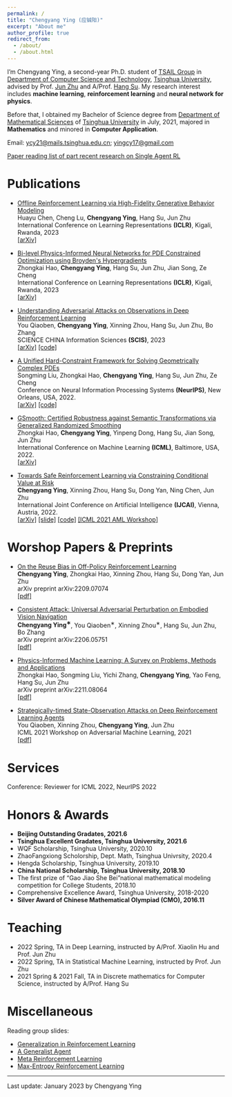 ```yaml
---
permalink: /
title: "Chengyang Ying (应铖阳)"
excerpt: "About me"
author_profile: true
redirect_from: 
  - /about/
  - /about.html
---
```


I’m Chengyang Ying, a second-year Ph.D. student of [TSAIL Group](https://ml.cs.tsinghua.edu.cn/index.html) in [Department of Computer Science and Technology](https://www.cs.tsinghua.edu.cn/), [Tsinghua University](https://www.tsinghua.edu.cn/), advised by Prof. [Jun Zhu](https://ml.cs.tsinghua.edu.cn/~jun/index.shtml) and A/Prof. [Hang Su](https://www.suhangss.me/). My research interest includes **machine learning**, **reinforcement learning** and **neural network for physics**. 

Before that, I obtained my Bachelor of Science degree from [Department of Mathematical Sciences](https://math.tsinghua.edu.cn/) of [Tsinghua University](https://www.tsinghua.edu.cn/) in July, 2021, majored in **Mathematics** and minored in **Computer Application**.

Email: ycy21@mails.tsinghua.edu.cn; yingcy17@gmail.com

[Paper reading list of part recent research on Single Agent RL](https://github.com/yingchengyang/Reinforcement-Learning-Papers)

Publications
======
* [Offline Reinforcement Learning via High-Fidelity Generative Behavior Modeling](https://arxiv.org/abs/2209.14548) <br>
Huayu Chen, Cheng Lu, **Chengyang Ying**, Hang Su, Jun Zhu <br>
International Conference on Learning Representations **(ICLR)**, Kigali, Rwanda, 2023 <br>
[\[arXiv\]](https://arxiv.org/pdf/2209.14548.pdf)

* [Bi-level Physics-Informed Neural Networks for PDE Constrained Optimization using Broyden's Hypergradients](https://arxiv.org/abs/2209.07075) <br>
Zhongkai Hao, **Chengyang Ying**, Hang Su, Jun Zhu, Jian Song, Ze Cheng <br>
International Conference on Learning Representations **(ICLR)**, Kigali, Rwanda, 2023 <br>
[\[arXiv\]](https://arxiv.org/pdf/2209.07075.pdf)

* [Understanding Adversarial Attacks on Observations in Deep Reinforcement Learning](https://arxiv.org/abs/2106.15860v2) <br>
You Qiaoben, **Chengyang Ying**, Xinning Zhou, Hang Su, Jun Zhu, Bo Zhang <br>
SCIENCE CHINA Information Sciences **(SCIS)**, 2023 <br>
[\[arXiv\]](https://arxiv.org/pdf/2106.15860.pdf) [\[code\]](https://github.com/yingchengyang/Two-Stage-Attack)

* [A Unified Hard-Constraint Framework for Solving Geometrically Complex PDEs](https://openreview.net/pdf?id=GNt5ntEGjD3) <br>
Songming Liu, Zhongkai Hao, **Chengyang Ying**, Hang Su, Jun Zhu, Ze Cheng <br>
Conference on Neural Information Processing Systems **(NeurIPS)**, New Orleans, USA, 2022. <br>
[\[arXiv\]](https://arxiv.org/pdf/2210.03526.pdf) [\[code\]](https://github.com/csuastt/hardconstraint)

* [GSmooth: Certified Robustness against Semantic Transformations via Generalized Randomized Smoothing](https://proceedings.mlr.press/v162/hao22c/hao22c.pdf) <br>
Zhongkai Hao, **Chengyang Ying**, Yinpeng Dong, Hang Su, Jian Song, Jun Zhu <br>
International Conference on Machine Learning **(ICML)**, Baltimore, USA, 2022. <br>
[\[arXiv\]](https://arxiv.org/pdf/2206.04310.pdf)

* [Towards Safe Reinforcement Learning via Constraining Conditional Value at Risk](https://www.ijcai.org/proceedings/2022/0510.pdf) <br>
**Chengyang Ying**, Xinning Zhou, Hang Su, Dong Yan, Ning Chen, Jun Zhu <br>
International Joint Conference on Artificial Intelligence **(IJCAI)**, Vienna, Austria, 2022. <br>
[\[arXiv\]](https://arxiv.org/pdf/2206.04436.pdf) [\[slide\]](https://ml.cs.tsinghua.edu.cn/~chengyang/1_CVaR_safe_RL/CVaR_Safe_RL.pdf) [\[code\]](https://github.com/yingchengyang/CPPO) [\[ICML 2021 AML Workshop\]](https://openreview.net/pdf?id=igA6MDRISO1)


Worshop Papers & Preprints
======
* [On the Reuse Bias in Off-Policy Reinforcement Learning](https://arxiv.org/abs/2209.07074) <br>
**Chengyang Ying**, Zhongkai Hao, Xinning Zhou, Hang Su, Dong Yan, Jun Zhu <br>
arXiv preprint arXiv:2209.07074 <br>
[\[pdf\]](https://arxiv.org/pdf/2209.07074.pdf)

* [Consistent Attack: Universal Adversarial Perturbation on Embodied Vision Navigation](https://arxiv.org/abs/2206.05751) <br>
**Chengyang Ying<sup>&lowast;</sup>**, You Qiaoben<sup>&lowast;</sup>, Xinning Zhou<sup>&lowast;</sup>, Hang Su, Jun Zhu, Bo Zhang <br>
arXiv preprint arXiv:2206.05751 <br>
[\[pdf\]](https://arxiv.org/pdf/2206.05751.pdf)

* [Physics-Informed Machine Learning: A Survey on Problems, Methods and Applications](https://arxiv.org/abs/2211.08064) <br>
Zhongkai Hao, Songming Liu, Yichi Zhang, **Chengyang Ying**, Yao Feng, Hang Su, Jun Zhu <br>
arXiv preprint arXiv:2211.08064 <br>
[\[pdf\]](https://arxiv.org/pdf/2211.08064.pdf)

* [Strategically-timed State-Observation Attacks on Deep Reinforcement Learning Agents](https://openreview.net/forum?id=FSD_8Sglf_u) <br>
You Qiaoben, Xinning Zhou, **Chengyang Ying**, Jun Zhu <br>
ICML 2021 Workshop on Adversarial Machine Learning, 2021 <br>
[\[pdf\]](https://openreview.net/pdf?id=FSD_8Sglf_u)

<!-- * [Towards Safe Reinforcement Learning via Constraining Conditional Value at Risk](https://openreview.net/forum?id=igA6MDRISO1) <br>
**Chengyang Ying**, Xinning Zhou, Dong Yan, Jun Zhu <br>
ICML 2021 Workshop on Adversarial Machine Learning, 2021 <br>
[\[pdf\]](https://openreview.net/pdf?id=igA6MDRISO1) -->


<!-- Manuscripts
======
* Analysis of Alignment Phenomenon in Simple Teacher-student Networks with Finite Width <br>
Hanlin Zhu, **Chengyang Ying**, Song Zuo <br>
\[[pdf](https://openreview.net/pdf?id=e3bhF_p0T7c)\]

Projects
======
* We (Zhongkai Hao, Chengyang Ying, Zhengyi Wang) automatically crawl and classify articles about NN4Phys.<br>
\[[link](https://ml.cs.tsinghua.edu.cn/~zhongkai/papers/ml4phys_paperlist.txt)\] -->

Services
======
Conference: Reviewer for ICML 2022, NeurIPS 2022

<!-- Others: Reviewer for Adversarial Machine Larning workshop@ICML 2021 & AAAI 2022 -->

Honors & Awards
======
* **Beijing Outstanding Gradates, 2021.6** 
* **Tsinghua Excellent Gradates, Tsinghua University, 2021.6**
* WQF Scholarship, Tsinghua University, 2020.10
* ZhaoFangxiong Scholorship, Dept. Math, Tsinghua Univrsity, 2020.4
* Hengda Scholarship, Tsinghua University, 2019.10
* **China National Scholarship, Tsinghua University, 2018.10**
* The first prize of “Gao Jiao She Bei”national mathematical modeling competition for College Students, 2018.10
* Comprehensive Excellence Award, Tsinghua University, 2018-2020
* **Silver Award of Chinese Mathematical Olympiad (CMO), 2016.11**

Teaching
======
* 2022 Spring, TA in Deep Learning, instructed by A/Prof. Xiaolin Hu and Prof. Jun Zhu
* 2022 Spring, TA in Statistical Machine Learning, instructed by Prof. Jun Zhu
* 2021 Spring & 2021 Fall, TA in Discrete mathematics for Computer Science, instructed by A/Prof. Hang Su
<!-- * 2021 Fall, TA in Discrete mathematics for Computer Science, instructed by A/Prof. Hang Su -->

Miscellaneous
======
Reading group slides:
* [Generalization in Reinforcement Learning](https://ml.cs.tsinghua.edu.cn/~chengyang/reading_meeting/Reading_Meeting_20221111.pdf)
* [A Generalist Agent](https://ml.cs.tsinghua.edu.cn/~chengyang/reading_meeting/Reading_Meeting_20220607.pdf)
* [Meta Reinforcement Learning](https://ml.cs.tsinghua.edu.cn/~chengyang/reading_meeting/Reading_Meeting_20220311.pdf)
* [Max-Entropy Reinforcement Learning](https://ml.cs.tsinghua.edu.cn/~chengyang/reading_meeting/Reading_Meeting_20211126.pdf)
 
***
Last update: January 2023 by Chengyang Ying
